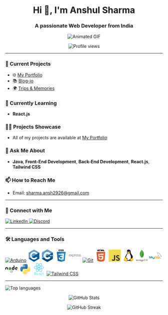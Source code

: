 <h1 align="center">Hi 👋, I'm Anshul Sharma</h1>
<h3 align="center">A passionate Web Developer from India</h3>
<p align="center">
    <img src="https://i.pinimg.com/originals/fa/da/ac/fadaaccbe42be76393b341017b735367.gif" alt="Animated GIF" width="400px" />
</p>

<p align="center"> 
    <img src="https://komarev.com/ghpvc/?username=anshul-sharma01&label=Profile%20views&color=0e75b6&style=flat" alt="Profile views" />
</p>

---

### 🔭 Current Projects
- 🌐 [My Portfolio](https://anshulsharma-portfolio.vercel.app/)
- 📚 [Blog-io](https://github.com/Anshul-Sharma01/Blog-SPA-io)
- 🌍 [Trips & Memories](https://github.com/Anshul-Sharma01/Trips-and-Memories)

### 🌱 Currently Learning
- **React.js**

### 👨‍💻 Projects Showcase
- All of my projects are available at [My Portfolio](https://anshulsharma-portfolio.vercel.app/)

### 💬 Ask Me About
- **Java**, **Front-End Development**, **Back-End Development**, **React.js**, **Tailwind CSS**

### 📫 How to Reach Me
- Email: [sharma.ansh2926@gmail.com](mailto:sharma.ansh2926@gmail.com)

---

### 🤝 Connect with Me
<p align="left">
    <a href="https://linkedin.com/in/anshulsharma29" target="_blank">
        <img src="https://raw.githubusercontent.com/rahuldkjain/github-profile-readme-generator/master/src/images/icons/Social/linked-in-alt.svg" alt="LinkedIn" height="30" width="40" />
    </a>
    <a href="https://discord.gg/anshulsharma_30663" target="_blank">
        <img src="https://raw.githubusercontent.com/rahuldkjain/github-profile-readme-generator/master/src/images/icons/Social/discord.svg" alt="Discord" height="30" width="40" />
    </a>
</p>

---

### 🛠️ Languages and Tools
<p align="left">
    <a href="https://www.arduino.cc/" target="_blank"><img src="https://cdn.worldvectorlogo.com/logos/arduino-1.svg" alt="Arduino" width="40" height="40" /></a>
    <a href="https://www.cprogramming.com/" target="_blank"><img src="https://raw.githubusercontent.com/devicons/devicon/master/icons/c/c-original.svg" alt="C" width="40" height="40" /></a>
    <a href="https://www.w3schools.com/cpp/" target="_blank"><img src="https://raw.githubusercontent.com/devicons/devicon/master/icons/cplusplus/cplusplus-original.svg" alt="C++" width="40" height="40" /></a>
    <a href="https://www.w3schools.com/css/" target="_blank"><img src="https://raw.githubusercontent.com/devicons/devicon/master/icons/css3/css3-original-wordmark.svg" alt="CSS3" width="40" height="40" /></a>
    <a href="https://expressjs.com" target="_blank"><img src="https://raw.githubusercontent.com/devicons/devicon/master/icons/express/express-original-wordmark.svg" alt="Express" width="40" height="40" /></a>
    <a href="https://git-scm.com/" target="_blank"><img src="https://www.vectorlogo.zone/logos/git-scm/git-scm-icon.svg" alt="Git" width="40" height="40" /></a>
    <a href="https://www.w3.org/html/" target="_blank"><img src="https://raw.githubusercontent.com/devicons/devicon/master/icons/html5/html5-original-wordmark.svg" alt="HTML5" width="40" height="40" /></a>
    <a href="https://developer.mozilla.org/en-US/docs/Web/JavaScript" target="_blank"><img src="https://raw.githubusercontent.com/devicons/devicon/master/icons/javascript/javascript-original.svg" alt="JavaScript" width="40" height="40" /></a>
    <a href="https://www.linux.org/" target="_blank"><img src="https://raw.githubusercontent.com/devicons/devicon/master/icons/linux/linux-original.svg" alt="Linux" width="40" height="40" /></a>
    <a href="https://www.mongodb.com/" target="_blank"><img src="https://raw.githubusercontent.com/devicons/devicon/master/icons/mongodb/mongodb-original-wordmark.svg" alt="MongoDB" width="40" height="40" /></a>
    <a href="https://www.mysql.com/" target="_blank"><img src="https://raw.githubusercontent.com/devicons/devicon/master/icons/mysql/mysql-original-wordmark.svg" alt="MySQL" width="40" height="40" /></a>
    <a href="https://nodejs.org" target="_blank"><img src="https://raw.githubusercontent.com/devicons/devicon/master/icons/nodejs/nodejs-original-wordmark.svg" alt="Node.js" width="40" height="40" /></a>
    <a href="https://www.python.org" target="_blank"><img src="https://raw.githubusercontent.com/devicons/devicon/master/icons/python/python-original.svg" alt="Python" width="40" height="40" /></a>
    <a href="https://reactjs.org/" target="_blank"><img src="https://raw.githubusercontent.com/devicons/devicon/master/icons/react/react-original-wordmark.svg" alt="React" width="40" height="40" /></a>
    <a href="https://tailwindcss.com/" target="_blank"><img src="https://www.vectorlogo.zone/logos/tailwindcss/tailwindcss-icon.svg" alt="Tailwind CSS" width="40" height="40" /></a>
</p>

---

<p align="left">
    <img src="https://github-readme-stats.vercel.app/api/top-langs?username=anshul-sharma01&show_icons=true&locale=en&layout=compact" alt="Top languages" />
</p>

<p align="center">
    <img src="https://github-readme-stats.vercel.app/api?username=anshul-sharma01&show_icons=true&locale=en" alt="GitHub Stats" />
</p>

<p align="center">
    <img src="https://github-readme-streak-stats.herokuapp.com/?user=anshul-sharma01&" alt="GitHub Streak" />
</p>
